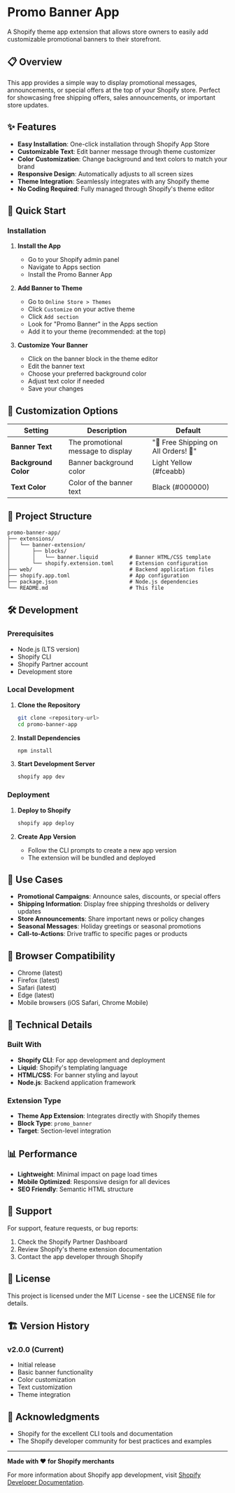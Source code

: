 # Promo Banner App

A Shopify theme app extension that allows store owners to easily add customizable promotional banners to their storefront.

## 📋 Overview

This app provides a simple way to display promotional messages, announcements, or special offers at the top of your Shopify store. Perfect for showcasing free shipping offers, sales announcements, or important store updates.

## ✨ Features

- **Easy Installation**: One-click installation through Shopify App Store
- **Customizable Text**: Edit banner message through theme customizer
- **Color Customization**: Change background and text colors to match your brand
- **Responsive Design**: Automatically adjusts to all screen sizes
- **Theme Integration**: Seamlessly integrates with any Shopify theme
- **No Coding Required**: Fully managed through Shopify's theme editor

## 🚀 Quick Start

### Installation

1. **Install the App**
   - Go to your Shopify admin panel
   - Navigate to Apps section
   - Install the Promo Banner App

2. **Add Banner to Theme**
   - Go to `Online Store > Themes`
   - Click `Customize` on your active theme
   - Click `Add section`
   - Look for "Promo Banner" in the Apps section
   - Add it to your theme (recommended: at the top)

3. **Customize Your Banner**
   - Click on the banner block in the theme editor
   - Edit the banner text
   - Choose your preferred background color
   - Adjust text color if needed
   - Save your changes

## 🎨 Customization Options

| Setting | Description | Default |
|---------|-------------|---------|
| **Banner Text** | The promotional message to display | "🎉 Free Shipping on All Orders! 🎉" |
| **Background Color** | Banner background color | Light Yellow (#fceabb) |
| **Text Color** | Color of the banner text | Black (#000000) |

## 📁 Project Structure

```
promo-banner-app/
├── extensions/
│   └── banner-extension/
│       ├── blocks/
│       │   └── banner.liquid          # Banner HTML/CSS template
│       └── shopify.extension.toml     # Extension configuration
├── web/                               # Backend application files
├── shopify.app.toml                   # App configuration
├── package.json                       # Node.js dependencies
└── README.md                          # This file
```

## 🛠️ Development

### Prerequisites

- Node.js (LTS version)
- Shopify CLI
- Shopify Partner account
- Development store

### Local Development

1. **Clone the Repository**
   ```bash
   git clone <repository-url>
   cd promo-banner-app
   ```

2. **Install Dependencies**
   ```bash
   npm install
   ```

3. **Start Development Server**
   ```bash
   shopify app dev
   ```

### Deployment

1. **Deploy to Shopify**
   ```bash
   shopify app deploy
   ```

2. **Create App Version**
   - Follow the CLI prompts to create a new app version
   - The extension will be bundled and deployed

## 🎯 Use Cases

- **Promotional Campaigns**: Announce sales, discounts, or special offers
- **Shipping Information**: Display free shipping thresholds or delivery updates
- **Store Announcements**: Share important news or policy changes
- **Seasonal Messages**: Holiday greetings or seasonal promotions
- **Call-to-Actions**: Drive traffic to specific pages or products

## 📱 Browser Compatibility

- Chrome (latest)
- Firefox (latest)
- Safari (latest)
- Edge (latest)
- Mobile browsers (iOS Safari, Chrome Mobile)

## 🔧 Technical Details

### Built With

- **Shopify CLI**: For app development and deployment
- **Liquid**: Shopify's templating language
- **HTML/CSS**: For banner styling and layout
- **Node.js**: Backend application framework

### Extension Type

- **Theme App Extension**: Integrates directly with Shopify themes
- **Block Type**: `promo_banner`
- **Target**: Section-level integration

## 📊 Performance

- **Lightweight**: Minimal impact on page load times
- **Mobile Optimized**: Responsive design for all devices
- **SEO Friendly**: Semantic HTML structure

## 🤝 Support

For support, feature requests, or bug reports:

1. Check the Shopify Partner Dashboard
2. Review Shopify's theme extension documentation
3. Contact the app developer through Shopify

## 📄 License

This project is licensed under the MIT License - see the LICENSE file for details.

## 🏗️ Version History

### v2.0.0 (Current)
- Initial release
- Basic banner functionality
- Color customization
- Text customization
- Theme integration

## 🙏 Acknowledgments

- Shopify for the excellent CLI tools and documentation
- The Shopify developer community for best practices and examples

---

**Made with ❤️ for Shopify merchants**

For more information about Shopify app development, visit [Shopify Developer Documentation](https://shopify.dev/).
